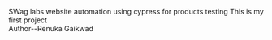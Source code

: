 SWag labs website automation using cypress for products testing
This is my first project
<br>
Author--Renuka Gaikwad
